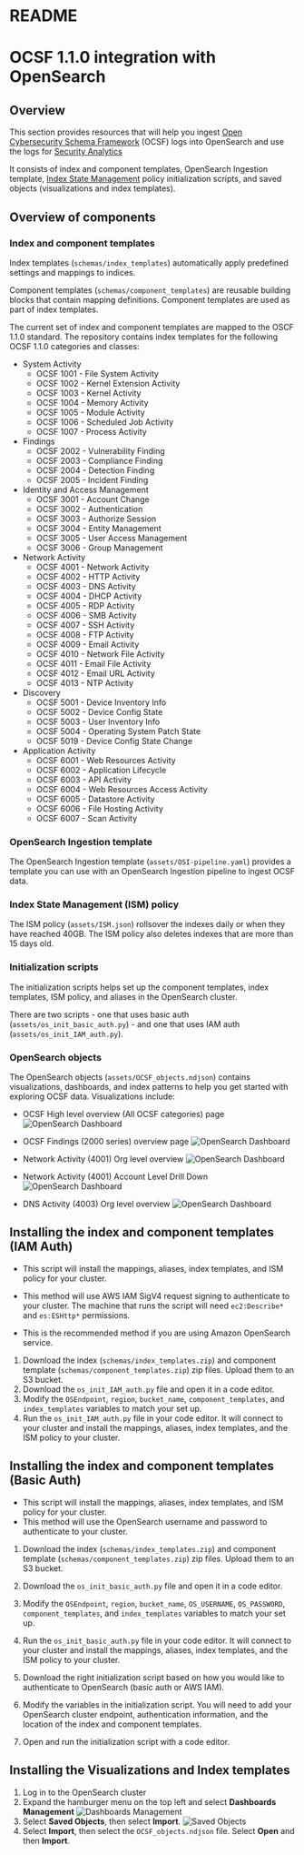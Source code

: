 # README
# OCSF 1.1.0 integration with OpenSearch

## Overview
This section provides resources that will help you ingest [Open Cybersecurity Schema Framework](https://schema.ocsf.io/1.1.0/) (OCSF) logs into OpenSearch and use the logs for [Security Analytics](https://opensearch.org/docs/latest/security-analytics/)

 It consists of index and component templates, OpenSearch Ingestion template, [Index State Management](https://opensearch.org/docs/latest/im-plugin/ism/policies/) policy initialization scripts, and saved objects (visualizations and index templates).

## Overview of components
### Index and component templates
Index templates (`schemas/index_templates`) automatically apply predefined settings and mappings to indices. 

Component templates (`schemas/component_templates`) are reusable building blocks that contain mapping definitions. Component templates are used as part of index templates. 

The current set of index and component templates are mapped to the OSCF 1.1.0 standard. The repository contains index templates for the following OCSF 1.1.0 categories and classes:

  - System Activity
    - OCSF 1001 - File System Activity
    - OCSF 1002 - Kernel Extension Activity
    - OCSF 1003 - Kernel Activity
    - OCSF 1004 - Memory Activity
    - OCSF 1005 - Module Activity
    - OCSF 1006 - Scheduled Job Activity
    - OCSF 1007 - Process Activity
  - Findings
    - OCSF 2002 - Vulnerability Finding
    - OCSF 2003 - Compliance Finding
    - OCSF 2004 - Detection Finding
    - OCSF 2005 - Incident Finding
  - Identity and Access Management
    - OCSF 3001 - Account Change
    - OCSF 3002 - Authentication
    - OCSF 3003 - Authorize Session
    - OCSF 3004 - Entity Management
    - OCSF 3005 - User Access Management
    - OCSF 3006 - Group Management
  - Network Activity
    - OCSF 4001 - Network Activity
    - OCSF 4002 - HTTP Activity
    - OCSF 4003 - DNS Activity
    - OCSF 4004 - DHCP Activity
    - OCSF 4005 - RDP Activity
    - OCSF 4006 - SMB Activity
    - OCSF 4007 - SSH Activity
    - OCSF 4008 - FTP Activity
    - OCSF 4009 - Email Activity
    - OCSF 4010 - Network File Activity
    - OCSF 4011 - Email File Activity
    - OCSF 4012 - Email URL Activity
    - OCSF 4013 - NTP Activity
  - Discovery 
    - OCSF 5001 - Device Inventory Info
    - OCSF 5002 - Device Config State 
    - OCSF 5003 - User Inventory Info
    - OCSF 5004 - Operating System Patch State
    - OCSF 5019 - Device Config State Change 
  - Application Activity
    - OCSF 6001 - Web Resources Activity
    - OCSF 6002 - Application Lifecycle
    - OCSF 6003 - API Activity
    - OCSF 6004 - Web Resources Access Activity
    - OCSF 6005 - Datastore Activity
    - OCSF 6006 - File Hosting Activity
    - OCSF 6007 - Scan Activity

### OpenSearch Ingestion template
The OpenSearch Ingestion template (`assets/OSI-pipeline.yaml`) provides a template you can use with an OpenSearch Ingestion pipeline to ingest OCSF data. 

### Index State Management (ISM) policy
The ISM policy (`assets/ISM.json`) rollsover the indexes daily or when they have reached 40GB. The ISM policy also deletes indexes that are more than 15 days old.

### Initialization scripts
The initialization scripts helps set up the component templates, index templates, ISM policy, and aliases in the OpenSearch cluster. 

There are two scripts - one that uses basic auth (`assets/os_init_basic_auth.py`) - and one that uses IAM auth (`assets/os_init_IAM_auth.py`). 

### OpenSearch objects
The OpenSearch objects (`assets/OCSF_objects.ndjson`) contains visualizations, dashboards, and index patterns to help you get started with exploring OCSF data. Visualizations include: 

* OCSF High level overview (All OCSF categories) page
![OpenSearch Dashboard](static/all_ocsf_overview.png)

* OCSF Findings (2000 series) overview page
![OpenSearch Dashboard](static/ocsf_findings_overview_2000_series.png)

* Network Activity (4001) Org level overview
![OpenSearch Dashboard](static/ocsf_4001_overview.png)

* Network Activity (4001) Account Level Drill Down
![OpenSearch Dashboard](static/ocsf_4001_drilldown.png)

* DNS Activity (4003) Org level overview
![OpenSearch Dashboard](static/ocsf_4003_overview.png)

## Installing the index and component templates (IAM Auth)
* This script will install the mappings, aliases, index templates, and ISM policy for your cluster. 

* This method will use AWS IAM SigV4 request signing to authenticate to your cluster. The machine that runs the script will need `ec2:Describe*` and `es:ESHttp*` permissions.

* This is the recommended method if you are using Amazon OpenSearch service. 

1. Download the index (`schemas/index_templates.zip`) and component template (`schemas/component_templates.zip`) zip files. Upload them to an S3 bucket.
2. Download the `os_init_IAM_auth.py` file and open it in a code editor. 
3. Modify the `OSEndpoint`, `region`, `bucket_name`, `component_templates`, and `index_templates` variables to match your set up.
4. Run the `os_init_IAM_auth.py` file in your code editor. It will connect to your cluster and install the mappings, aliases, index templates, and the ISM policy to your cluster. 

## Installing the index and component templates (Basic Auth)
* This script will install the mappings, aliases, index templates, and ISM policy for your cluster. 
* This method will use the OpenSearch username and password to authenticate to your cluster.

1. Download the index (`schemas/index_templates.zip`) and component template (`schemas/component_templates.zip`) zip files. Upload them to an S3 bucket.
2. Download the `os_init_basic_auth.py` file and open it in a code editor. 
3. Modify the `OSEndpoint`, `region`, `bucket_name`, `OS_USERNAME`, `OS_PASSWORD`, `component_templates`, and `index_templates` variables to match your set up.
4. Run the `os_init_basic_auth.py` file in your code editor. It will connect to your cluster and install the mappings, aliases, index templates, and the ISM policy to your cluster. 

2. Download the right initialization script based on how you would like to authenticate to OpenSearch (basic auth or AWS IAM). 
3. Modify the variables in the initialization script. You will need to add your OpenSearch cluster endpoint, authentication information, and the location of the index and component templates.
4. Open and run the initialization script with a code editor. 

## Installing the Visualizations and Index templates
1. Log in to the OpenSearch cluster 
2. Expand the hamburger menu on the top left and select **Dashboards Management** 
![Dashboards Management](static/DashboardsManagementScreenshot.png)
3. Select **Saved Objects**, then select **Import**. 
![Saved Objects](static/DashboardsManagementSavedObjects.png)
4. Select **Import**, then select the `OCSF_objects.ndjson` file. Select **Open** and then **Import**. 
